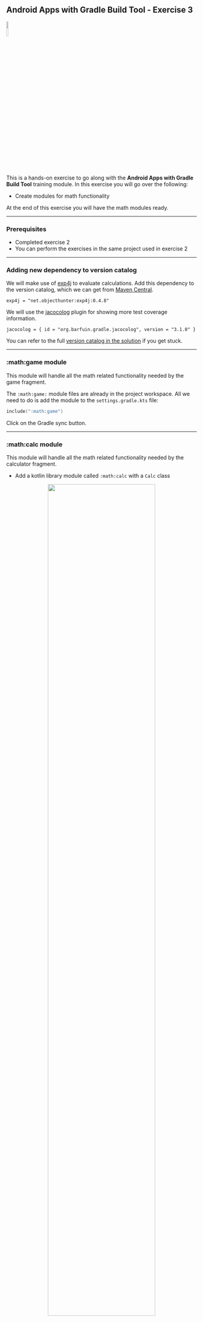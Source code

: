 ## Android Apps with Gradle Build Tool - Exercise 3

<p align="left">
<img width="10%" height="10%" src="https://user-images.githubusercontent.com/120980/174325546-8558160b-7f16-42cb-af0f-511849f22ebc.png">
</p>

This is a hands-on exercise to go along with the
**Android Apps with Gradle Build Tool** training module. In this exercise
you will go over the following:

* Create modules for math functionality

At the end of this exercise you will have the math modules ready.

---
### Prerequisites

* Completed exercise 2
* You can perform the exercises in the same project used in exercise 2

---
### Adding new dependency to version catalog

We will make use of [exp4j](https://en.wikipedia.org/wiki/Exp4j) to
evaluate calculations. Add this dependency to the version catalog, which we can get from
[Maven Central](https://mvnrepository.com/artifact/net.objecthunter/exp4j).

```text
exp4j = "net.objecthunter:exp4j:0.4.8"
```

We will use the [jacocolog](https://plugins.gradle.org/plugin/org.barfuin.gradle.jacocolog)
plugin for showing more test coverage information.

```text
jacocolog = { id = "org.barfuin.gradle.jacocolog", version = "3.1.0" }
```

You can refer to the full
[version catalog in the solution](solution/gradle/libs.versions.toml)
if you get stuck.

---
### :math:game module

This module will handle all the math related functionality needed by
the game fragment.

The `:math:game:` module files are already in the project workspace. All we need to do is add the
module to the `settings.gradle.kts` file:

```kotlin
include(":math:game")
```

Click on the Gradle sync button.

---
### :math:calc module

This module will handle all the math related functionality needed by
the calculator fragment.

* Add a kotlin library module called `:math:calc` with a `Calc` class

<p align="center">
<img width="75%" height="75%" src="https://user-images.githubusercontent.com/120980/220796992-7799b7bf-97fd-4bd6-a798-eb63ca7374e1.png">
</p>

* Update the contents of the build.gradle.kts file as follows:
  * Copy the contents of the [:math:game build.gradle.kts file](solution/math/game/build.gradle.kts)
  * Add a dependency for `exp4j` dependency

The file should now look like:

```kotlin
plugins {
    id("java-library")
    id("org.jetbrains.kotlin.jvm")
    id("jacoco")
    alias(libs.plugins.jacocolog)
}

java {
    toolchain {
        languageVersion.set(JavaLanguageVersion.of(11))
    }
}

dependencies {
    implementation(libs.exp4j)

    testImplementation(kotlin("test"))
}

tasks.named<JacocoReport>("jacocoTestReport") {
    dependsOn(tasks.named("test"))
    reports {
        xml.required.set(true)
    }
}
tasks.named<JacocoCoverageVerification>("jacocoTestCoverageVerification") {
    violationRules {
        rule {
            limit {
                counter = "LINE"
                value = "COVEREDRATIO"
                minimum = "0.5".toBigDecimal()
            }
        }
    }
}
tasks.named("check") {
    dependsOn("jacocoTestCoverageVerification")
}
tasks.named("check") {
    dependsOn("jacocoTestReport")
}
```

* Add code for `math/calc/src/main/java/com/gradle/lab/calc/Calc.kt`:

```kotlin
package com.gradle.lab.calc

import net.objecthunter.exp4j.Expression
import net.objecthunter.exp4j.ExpressionBuilder
import java.util.regex.Pattern

object Calc {

    private const val ZERO_STRING = "0+"
    private val ZERO_PATTERN = Pattern.compile(ZERO_STRING)

    fun isZeroString(str: String?): Boolean {
        if (str == null) {
            return false
        }

        val matcher = ZERO_PATTERN.matcher(str.trim())

        return matcher.matches()
    }

    fun evalExpression(expressionStr: String?): String? {
        return try {
            val expression: Expression = ExpressionBuilder(expressionStr).build()
            var result = expression.evaluate().toString()

            // Remove trailing .0 if its there.
            if (result.endsWith(".0")) {
                result = result.substring(0, result.length - 2)
            }

            result
        } catch (ex: Exception) {
            null
        }
    }
}
```

* Add code for `math/calc/src/test/java/com/gradle/lab/calc/CalcTest.kt`:

```kotlin
package com.gradle.lab.calc

import com.gradle.lab.calc.Calc.evalExpression
import com.gradle.lab.calc.Calc.isZeroString

import kotlin.test.Test
import kotlin.test.assertEquals
import kotlin.test.assertFalse
import kotlin.test.assertNull
import kotlin.test.assertTrue

class CalcTest {

    @Test
    fun zerostring_null() {
        assertFalse(isZeroString(null), "null should return false")
    }

    @Test
    fun zerostring_zeros() {
        assertTrue(isZeroString("0000"), "0000 should return true")
        assertTrue(isZeroString("  0000  "), "0000 with whitespace should return true")
    }

    @Test
    fun zerostring_other() {
        assertFalse(isZeroString("0000."), "other text should return false")
        assertFalse(isZeroString("5+0"), "other text should return false")
    }

    @Test
    fun eval_good() {
        assertEquals("5", evalExpression("2+3"))
        assertEquals("2", evalExpression("5-3"))
        assertEquals("6", evalExpression("2*3"))
        assertEquals("3", evalExpression("9/3"))
        assertNull(evalExpression("2+3*"), "invalid input")
    }
}
```

---
### Update Version Catalog

Put the following plugin entry in the version catalog:

```text
kotlin-jvm = { id = "org.jetbrains.kotlin.jvm", version = "1.8.0" }
```

Remove any entries added by Android Studio for the above plugin.
Notice both `kotlin-jvm` and `kotlin-android` are the same version and in fact have to
always remain the same version. Update them to reference a version.

Now update the top-level `build.gradle.kts` to use the version catalog entry:

```kotlin
alias(libs.plugins.kotlin.jvm) apply false
```

Next update the `:math:calc` and `:math:game` build files to use the version catalog entry:

```kotlin
alias(libs.plugins.kotlin.jvm)
```

---
### Run Test Coverage Report

Run the task `jacocoTestReport` and observe the coverage output:

```bash
> Task :math:calc:jacocoLogTestCoverage
Test Coverage:
    - Class Coverage: 100%
    - Method Coverage: 100%
    - Branch Coverage: 75%
    - Line Coverage: 100%
    - Instruction Coverage: 100%
    - Complexity Coverage: 80%

> Task :math:game:jacocoLogTestCoverage
Test Coverage:
    - Class Coverage: 100%
    - Method Coverage: 80%
    - Branch Coverage: 0%
    - Line Coverage: 62.5%
    - Instruction Coverage: 77.6%
    - Complexity Coverage: 57.1%
```

<p align="right">
<a href="https://github.com/gradle/build-tool-training-exercises/tree/main/Android_Apps_with_Gradle_Build_Tool/exercise4">Exercise 4 >></a>
</p>
